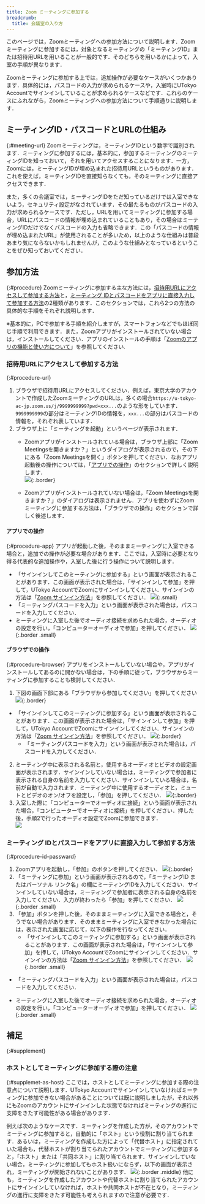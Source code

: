 ```yaml
---
title: Zoom ミーティングに参加する
breadcrumb:
  title: 会議室の入り方
---
```


このページでは，Zoomミーティングへの参加方法について説明します．Zoomミーティングに参加するには，対象となるミーティングの「ミーティングID」または招待用URLを用いることが一般的です．そのどちらを用いるかによって，入室の手順が異なります．

Zoomミーティングに参加する上では，追加操作が必要なケースがいくつかあります．具体的には，パスコードの入力が求められるケースや，入室時にUTokyo Accountでサインインしていることが求められるケースなどです．これらのケースにふれながら，Zoomミーティングへの参加方法について手順通りに説明します．



## ミーティングID・パスコードとURLの仕組み
{:#meeting-url}
Zoomミーティングは，ミーティングIDという数字で識別されます．ミーティングに参加するには，基本的に，参加するミーティングのミーティングIDを知っておいて，それを用いてアクセスすることになります．一方，Zoomには，ミーティングIDが埋め込まれた招待用URLというものがあります．これを使えば，ミーティングIDを直接知らなくても，そのミーティングに直接アクセスできます．

また，多くの会議室では，ミーティングIDをただ知っているだけでは入室できないよう，セキュリティ設定がなされています．その最たるものがパスコードの入力が求められるケースです．ただし，URLを用いてミーティングに参加する場合，URLにパスコードの情報が埋め込まれていることもあり，その場合はミーティングIDだけでなくパスコードの入力も省略できます．この「パスコードの情報が埋め込まれたURL」が使用されることが多いため，以上のような仕組みは普段あまり気にならないかもしれませんが，このような仕組みとなっているということをぜひ知っておいてください．

## 参加方法
{:#procedure}
Zoomミーティングに参加する主な方法には，[招待用URLにアクセスして参加する方法](#procedure-url)と，[ミーティング IDとパスコードをアプリに直接入力して参加する方法](#procedure-id-passward)の2種類があります．このセクションでは，これら2つの方法の具体的な手順をそれぞれ説明します．

※基本的に，PCで参加する手順を紹介しますが，スマートフォンなどでもほぼ同じ手順で利用できます．また，Zoomアプリがインストールされていない場合は，インストールしてください．アプリのインストールの手順は「[Zoomのアプリの機能と使い方について](/zoom/misc/app/#install)」を参照してください.

### 招待用URLにアクセスして参加する方法
{:#procedure-url}
1. ブラウザで招待用URLにアクセスしてください．例えば，東京大学のアカウントで作成したZoomミーティングのURLは，多くの場合`https://u-tokyo-ac-jp.zoom.us/j/9999999999?pwd=xxx...`のような形をしています．`9999999999`の部分はミーティングIDの情報を，`xxx...`の部分はパスコードの情報を，それぞれ表しています．
2. ブラウザ上に「ミーティングを起動」というページが表示されます．
    - Zoomアプリがインストールされている場合は，ブラウザ上部に「Zoom Meetingsを開きますか？」というダイアログが表示されるので，その下にある「Zoom Meetingsを開く」ボタンを押してください．なおアプリ起動後の操作については，「[アプリでの操作](#procedure-app)」のセクションで詳しく説明します．  
  ![](zoom_join_page_open.png){:.border}

   - Zoomアプリがインストールされていない場合は，「Zoom Meetingsを開きますか？」のダイアログは表示されません．アプリを使わずにZoomミーティングに参加する方法は，「ブラウザでの操作」のセクションで詳しく後述します．
#### アプリでの操作
{:#procedure-app}
アプリが起動した後，そのままミーティングに入室できる場合と，追加での操作が必要な場合があります．ここでは，入室時に必要となり得る代表的な追加操作や，入室した後に行う操作について説明します．

- 「サインインしてこのミーティングに参加する」という画面が表示されることがあります．この画面が表示された場合は，「サインインして参加」を押して，UTokyo AccountでZoomにサインインしてください．サインインの方法は「[Zoom サインイン方法](/zoom/signin/)」を参照してください．
![](zoom_join_signin.png){:.small}
- 「ミーティングパスコードを入力」という画面が表示された場合は，パスコードを入力してください．
- ミーティングに入室した後でオーディオ接続を求められた場合，オーディオの設定を行い，「コンピューターオーディオで参加」を押してください．
![](zoom_join_audio_setup.png){:.border .small}
#### ブラウザでの操作
{:#procedure-browser}
アプリをインストールしていない場合や，アプリがインストールしてあるのに開かない場合は，下の手順に従って，ブラウザからミーティングに参加することも検討してください．
1. 下図の画面下部にある「ブラウザから参加してください」を押してください
![](zoom_join_browser.png){:.border}
- 「サインインしてこのミーティングに参加する」という画面が表示されることがあります．この画面が表示された場合は，「サインインして参加」を押して，UTokyo AccountでZoomにサインインしてください．サインインの方法は「[Zoom サインイン方法](/zoom/signin/)」を参照してください．
![](zoom_join_browser.signin.png){:.border}
    - 「ミーティングパスコードを入力」という画面が表示された場合は，パスコードを入力してください．
2. ミーティング中に表示される名前と，使用するオーディオとビデオの設定画面が表示されます．サインインしていない場合は，ミーティングで参加者に表示される自身の名前を入力してください．サインインしている場合は，名前が自動で入力されます．ミーティング中に使用するオーディオと，ミュートとビデオのオン/オフを設定し，「参加」を押してください．
![](zoom_join_browser.setup.png){:.border}
3. 入室した際に「コンピューターでオーディオに接続」という画面が表示された場合，「コンピューターでオーディオに接続」を押してください．押した後，手順2で行ったオーディオ設定でZoomに参加できます．  
![](zoom_join_browser_audio_setup.png)
  
### ミーティング IDとパスコードをアプリに直接入力して参加する方法
{:#procedure-id-passward}
1. Zoomアプリを起動し，「参加」のボタンを押してください．
  ![](zoom_join_app.png){:.border}
2. 「ミーティングに参加」という画面が表示されるので，「ミーティングID またはパーソナル リンク名」の欄にミーティングIDを入力してください．サインインしていない場合は，ミーティングで参加者に表示される自身の名前を入力してください．入力が終わったら「参加」を押してください．
![](zoom_join_app_setup.png){:.border .small}
3. 「参加」ボタンを押した後，そのままミーティングに入室できる場合と，そうでない場合があります．そのままミーティングに入室できなかった場合には，表示された画面に応じて，以下の操作を行なってください．
    - 「サインインしてこのミーティングに参加する」という画面が表示されることがあります．この画面が表示された場合は，「サインインして参加」を押して，UTokyo AccountでZoomにサインインしてください．サインインの方法は「[Zoom サインイン方法](../signin/)」を参照してください．
![](zoom_join_app_signin.png){:.border .small}
- 「ミーティングパスコードを入力」という画面が表示された場合は，パスコードを入力してください．

- ミーティングに入室した後でオーディオ接続を求められた場合，オーディオの設定を行い，「コンピューターオーディオで参加」を押してください．
![](zoom_join_app_audio.png){:.border .small}
## 補足
{:#supplement}
### ホストとしてミーティングに参加する際の注意
{:#supplemet-as-host}
ここでは，ホストとしてミーティングに参加する際の注意点について説明します．UTokyo Accountでサインインしていなければミーティングに参加できない場合があることについては既に説明しましたが，それ以外にもZoomのアカウントにサインインした状態でなければミーティングの進行に支障をきたす可能性がある場合があります．

例えば次のようなケースです．ミーティングを作成した方が，そのアカウントでミーティングに参加すると，自動的に「ホスト」という役割に割り当てられます．あるいは，ミーティングを作成した方によって「代替ホスト」に指定されていた場合も，代替ホストが割り当てられたアカウントでミーティングに参加すると，「ホスト」または「共同ホスト」に割り当てられます．サインインしていない場合，ミーティングに参加してもホスト扱いにならず，以下の画面が表示され，ミーティングが開始されないことがあります．
![](zoom_join_host.png){:.border .middle}
他にも，ミーティングを作成したアカウントや代替ホストに割り当てられたアカウントにサインインしていなければ，ホストや共同ホストが不在となり，ミーティングの進行に支障をきたす可能性も考えられますので注意が必要です．
